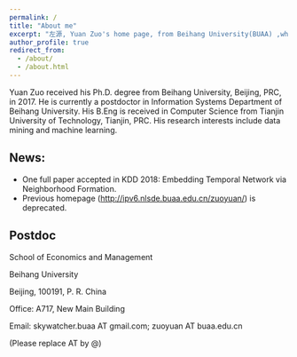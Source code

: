 ```yaml
---
permalink: /
title: "About me"
excerpt: "左源, Yuan Zuo's home page, from Beihang University(BUAA) ,whose research interests include topic modeling, opinion mining and deep learning."
author_profile: true
redirect_from: 
  - /about/
  - /about.html
---
```


Yuan Zuo received his Ph.D. degree from Beihang University, Beijing, PRC, in 2017. He is currently a postdoctor in Information Systems Department of Beihang University. His B.Eng is received in Computer Science from Tianjin University of Technology, Tianjin, PRC. His research interests include data mining and machine learning.

News:
-------------
* One full paper accepted in KDD 2018: Embedding Temporal Network via Neighborhood Formation.
* Previous homepage (http://ipv6.nlsde.buaa.edu.cn/zuoyuan/) is deprecated.

Postdoc
-------------

School of Economics and Management 

Beihang University

Beijing, 100191, P. R. China

Office: A717, New Main Building

Email: skywatcher.buaa AT gmail.com;    zuoyuan AT buaa.edu.cn

(Please replace AT by @)

<script
 type="text/javascript" id="clstr_globe" src="//cdn.clustrmaps.com/globe.js?d=9osu0yyDaRG4SQIevEaYDLFmcMR_H07ph8rcVwCnF9s"></script>
